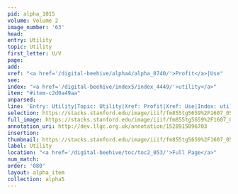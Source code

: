 ```yaml
---
pid: alpha_1015
volume: Volume 2
image_number: '63'
head: 
entry: Utility
topic: Utility
first_letter: U/V
page: 
add: 
xref: "<a href='/digital-beehive/alpha4/alpha_0740/'>Profit</a>|Use"
see: 
index: "<a href='/digital-beehive/index5/index_4449/'>utility</a>"
item: "#item-c2d0a49aa"
unparsed: 
line: 'Entry: Utility|Topic: Utility|Xref: Profit|Xref: Use|Index: utility|#item-c2d0a49aa'
selection: https://stacks.stanford.edu/image/iiif/fm855tg5659%2F1607_0530/309,1624,3046,367/full/0/default.jpg
full_image: https://stacks.stanford.edu/image/iiif/fm855tg5659%2F1607_0530/full/full/0/default.jpg
annotation_uri: http://dev.llgc.org.uk/annotation/1528915096703
insertion: 
thumbnail: https://stacks.stanford.edu/image/iiif/fm855tg5659%2F1607_0530/309,1624,600,180/250,/0/default.jpg
label: Utility
location: "<a href='/digital-beehive/toc/toc2_053/'>Full Page</a>"
num_match: 
order: '080'
layout: alpha_item
collection: alpha5
---
```

